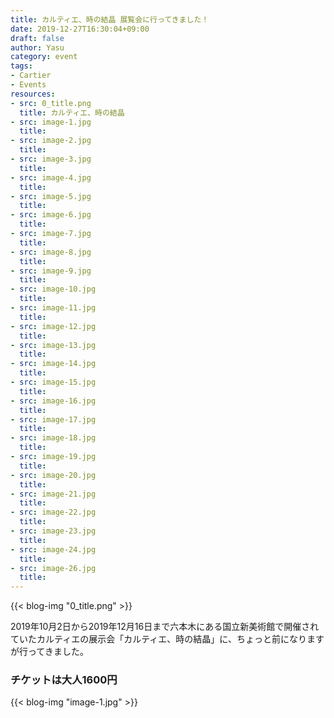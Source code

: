 ```yaml
---
title: カルティエ、時の結晶 展覧会に行ってきました！
date: 2019-12-27T16:30:04+09:00
draft: false
author: Yasu
category: event
tags:
- Cartier
- Events
resources:
- src: 0_title.png
  title: カルティエ、時の結晶
- src: image-1.jpg
  title:
- src: image-2.jpg
  title:
- src: image-3.jpg
  title:
- src: image-4.jpg
  title:
- src: image-5.jpg
  title:
- src: image-6.jpg
  title:
- src: image-7.jpg
  title:
- src: image-8.jpg
  title:
- src: image-9.jpg
  title:
- src: image-10.jpg
  title:
- src: image-11.jpg
  title:
- src: image-12.jpg
  title:
- src: image-13.jpg
  title:
- src: image-14.jpg
  title:
- src: image-15.jpg
  title:
- src: image-16.jpg
  title:
- src: image-17.jpg
  title:
- src: image-18.jpg
  title:
- src: image-19.jpg
  title:
- src: image-20.jpg
  title:
- src: image-21.jpg
  title:
- src: image-22.jpg
  title:
- src: image-23.jpg
  title:
- src: image-24.jpg
  title:
- src: image-26.jpg
  title:
---
```


{{< blog-img "0_title.png" >}}

2019年10月2日から2019年12月16日まで六本木にある国立新美術館で開催されていたカルティエの展示会「カルティエ、時の結晶」に、ちょっと前になりますが行ってきました。

### チケットは大人1600円

{{< blog-img "image-1.jpg" >}}

<!-- ### 国立 **新** 美術館ですができてもう10年以上になります

{{< blog-img "image-2.jpg" >}}

{{< blog-img "image-3.jpg" >}}

不思議なデザインんの置き時計から始まり、みたことのある腕時計、みたこともない豪華なジュエリーがたくさん、デザインのモチーフとなった動植物の詳細なスケッチなどが展示されていました。[オンライン](https://cartier2019.exhn.jp/)でも一部ご覧になることができます。ほとんどのエリアは撮影不可なのですが、最近のはやりなのか一部の作品は撮影可でしたので、そこで撮影した写真を貼っておきます！

{{< blog-img "image-4.jpg" >}}
{{< blog-img "image-5.jpg" >}}
{{< blog-img "image-6.jpg" >}}
{{< blog-img "image-7.jpg" >}}
{{< blog-img "image-8.jpg" >}}
{{< blog-img "image-9.jpg" >}}
{{< blog-img "image-10.jpg" >}}
{{< blog-img "image-11.jpg" >}}
{{< blog-img "image-12.jpg" >}}
{{< blog-img "image-13.jpg" >}}
{{< blog-img "image-14.jpg" >}}
{{< blog-img "image-15.jpg" >}}
{{< blog-img "image-16.jpg" >}}
{{< blog-img "image-17.jpg" >}}
{{< blog-img "image-18.jpg" >}}
{{< blog-img "image-19.jpg" >}}
{{< blog-img "image-20.jpg" >}}
{{< blog-img "image-21.jpg" >}}
{{< blog-img "image-22.jpg" >}}
{{< blog-img "image-23.jpg" >}}
{{< blog-img "image-24.jpg" >}}

もうどれもお値段とか想像もつかない作品ばかり(@_@)、展示の仕方もとても凝っていましたね（構図が平凡なのは撮影者が未熟なためです>.<）。

以前に当店で買取させていただいた、

{{< blog-img "image-26.jpg" >}}

この子の相棒も展示（撮影不可エリア）されていました！ -->
